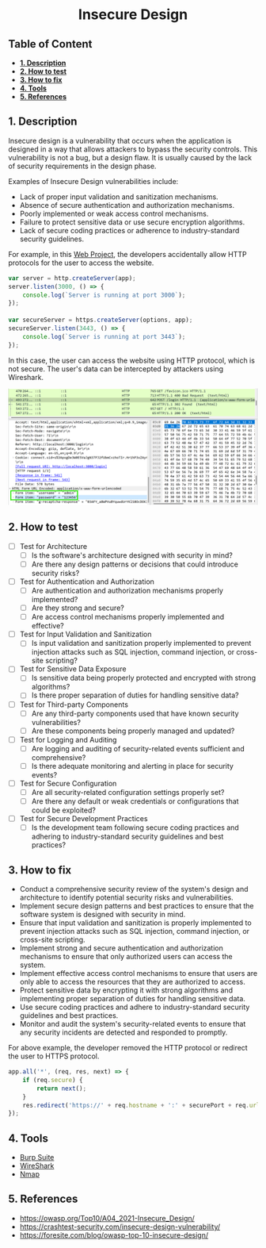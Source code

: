 <div align='center'>

# **Insecure Design**

</div>

## **Table of Content**

- [**1. Description**](#1-description)
- [**2. How to test**](#2-how-to-test)
- [**3. How to fix**](#3-how-to-fix)
- [**4. Tools**](#4-tools)
- [**5. References**](#5-references)

## **1. Description**

Insecure design is a vulnerability that occurs when the application is designed in a way that allows attackers to bypass the security controls. This vulnerability is not a bug, but a design flaw. It is usually caused by the lack of security requirements in the design phase.

Examples of Insecure Design vulnerabilities include:

-   Lack of proper input validation and sanitization mechanisms.
-   Absence of secure authentication and authorization mechanisms.
-   Poorly implemented or weak access control mechanisms.
-   Failure to protect sensitive data or use secure encryption algorithms.
-   Lack of secure coding practices or adherence to industry-standard security guidelines.

For example, in this [Web Project](./Vuln%20Web/), the developers accidentally allow HTTP protocols for the user to access the website.

```javascript
var server = http.createServer(app);
server.listen(3000, () => {
	console.log(`Server is running at port 3000`);
});

var secureServer = https.createServer(options, app);
secureServer.listen(3443, () => {
	console.log(`Server is running at port 3443`);
});
```

In this case, the user can access the website using HTTP protocol, which is not secure. The user's data can be intercepted by attackers using Wireshark.

![](./img/Checklist/1.png)

## **2. How to test**

- [ ] Test for Architecture
    - [ ] Is the software's architecture designed with security in mind?
    - [ ] Are there any design patterns or decisions that could introduce security risks?

- [ ] Test for Authentication and Authorization
    - [ ] Are authentication and authorization mechanisms properly implemented?
    - [ ] Are they strong and secure?
    - [ ] Are access control mechanisms properly implemented and effective?

- [ ] Test for Input Validation and Sanitization
    - [ ] Is input validation and sanitization properly implemented to prevent injection attacks such as SQL injection, command injection, or cross-site scripting?

- [ ] Test for Sensitive Data Exposure
    - [ ] Is sensitive data being properly protected and encrypted with strong algorithms?
    - [ ] Is there proper separation of duties for handling sensitive data?

- [ ] Test for Third-party Components
    - [ ] Are any third-party components used that have known security vulnerabilities?
    - [ ] Are these components being properly managed and updated?

- [ ] Test for Logging and Auditing
    - [ ] Are logging and auditing of security-related events sufficient and comprehensive?
    - [ ] Is there adequate monitoring and alerting in place for security events?

- [ ] Test for Secure Configuration
    - [ ] Are all security-related configuration settings properly set?
    - [ ] Are there any default or weak credentials or configurations that could be exploited?

- [ ] Test for Secure Development Practices
    - [ ] Is the development team following secure coding practices and adhering to industry-standard security guidelines and best practices?

## **3. How to fix**

-   Conduct a comprehensive security review of the system's design and architecture to identify potential security risks and vulnerabilities.
-   Implement secure design patterns and best practices to ensure that the software system is designed with security in mind.
-   Ensure that input validation and sanitization is properly implemented to prevent injection attacks such as SQL injection, command injection, or cross-site scripting.
-   Implement strong and secure authentication and authorization mechanisms to ensure that only authorized users can access the system.
-   Implement effective access control mechanisms to ensure that users are only able to access the resources that they are authorized to access.
-   Protect sensitive data by encrypting it with strong algorithms and implementing proper separation of duties for handling sensitive data.
-   Use secure coding practices and adhere to industry-standard security guidelines and best practices.
-   Monitor and audit the system's security-related events to ensure that any security incidents are detected and responded to promptly.

For above example, the developer removed the HTTP protocol or redirect the user to HTTPS protocol.

```javascript
app.all('*', (req, res, next) => {
	if (req.secure) {
		return next();
	}
	res.redirect('https://' + req.hostname + ':' + securePort + req.url);
});
```

## **4. Tools**

- [Burp Suite](https://portswigger.net/)
- [WireShark](https://www.wireshark.org/)
- [Nmap](https://nmap.org/)

## **5. References**

- https://owasp.org/Top10/A04_2021-Insecure_Design/
- https://crashtest-security.com/insecure-design-vulnerability/
- https://foresite.com/blog/owasp-top-10-insecure-design/